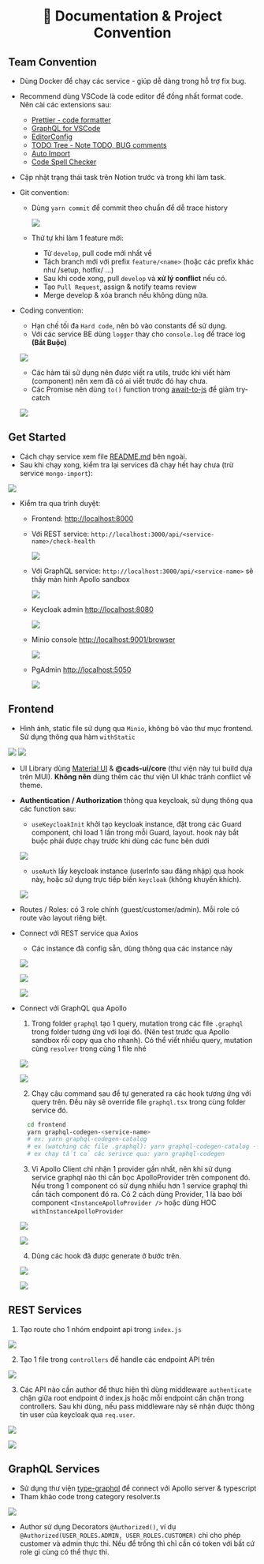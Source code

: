 <h1 align="center">📑 Documentation & Project Convention </h1>

## Team Convention

- Dùng Docker để chạy các service - giúp dễ dàng trong hỗ trợ fix bug.
- Recommend dùng VSCode là code editor để đồng nhất format code. Nên cài các extensions sau:
  - [Prettier - code formatter](https://marketplace.visualstudio.com/items?itemName=esbenp.prettier-vscode)
  - [GraphQL for VSCode](https://marketplace.visualstudio.com/items?itemName=kumar-harsh.graphql-for-vscode)
  - [EditorConfig](https://marketplace.visualstudio.com/items?itemName=EditorConfig.EditorConfig)
  - [TODO Tree - Note TODO, BUG comments](https://marketplace.visualstudio.com/items?itemName=Gruntfuggly.todo-tree)
  - [Auto Import](https://marketplace.visualstudio.com/items?itemName=steoates.autoimport)
  - [Code Spell Checker](https://marketplace.visualstudio.com/items?itemName=streetsidesoftware.code-spell-checker)
- Cập nhật trạng thái task trên Notion trước và trong khi làm task.
- Git convention:

  - Dùng `yarn commit` để commit theo chuẩn để dễ trace history

    ![](./imgs/Screenshot_20230401_214440.png)

  - Thứ tự khi làm 1 feature mới:
    - Từ `develop`, pull code mới nhất về
    - Tách branch mới với prefix `feature/<name>` (hoặc các prefix khác như /setup, hotfix/ ...)
    - Sau khi code xong, pull `develop` và **xử lý conflict** nếu có.
    - Tạo `Pull Request`, assign & notify teams review
    - Merge develop & xóa branch nếu không dùng nữa.

- Coding convention:

  - Hạn chế tối đa `Hard code`, nên bỏ vào constants để sử dụng.
  - Với các service BE dùng `logger` thay cho `console.log` để trace log **(Bắt Buộc)**

  ![](./imgs/Screenshot_20230401_215144.png)

  - Các hàm tái sử dụng nên được viết ra utils, trước khi viết hàm (component) nên xem đã có ai viết trước đó hay chưa.
  - Các Promise nên dùng `to()` function trong [await-to-js](https://www.npmjs.com/package/await-to-js) để giảm try-catch

  ![](./imgs/Screenshot_20230401_214948.png)

## Get Started

- Cách chạy service xem file [README.md](../README.md) bên ngoài.
- Sau khi chạy xong, kiểm tra lại services đã chạy hết hay chưa (trừ service `mongo-import`):

![](./imgs/screen-shot.png)

- Kiểm tra qua trình duyệt:

  - Frontend: [http://localhost:8000](http://localhost:8000)
  - Với REST service: `http://localhost:3000/api/<service-name>/check-health`

    ![](./imgs/screen-shot-1.png)

  - Với GraphQL service: `http://localhost:3000/api/<service-name>` sẽ thấy màn hình Apollo sandbox

    ![](./imgs/Screenshot_20230401_211129.png)

  - Keycloak admin [http://localhost:8080](http://localhost:8080/admin/master/console/#/print-solution-realm)

    ![](./imgs/Screenshot_20230401_211556.png)

  - Minio console [http://localhost:9001/browser](http://localhost:9001/browser)

    ![](./imgs/Screenshot_20230401_211642.png)

  - PgAdmin [http://localhost:5050](http://localhost:5050/)

    ![](./imgs/Screenshot_20230401_211759.png)

## Frontend

- Hình ảnh, static file sử dụng qua `Minio`, không bỏ vào thư mục frontend. Sử dụng thông qua hàm `withStatic`

![](./imgs/Screenshot_20230401_212311.png)
![](./imgs/Screenshot_20230401_212214.png)

- UI Library dùng [Material UI](https://mui.com/) & **@cads-ui/core** (thư viện này tui build dựa trên MUI). **Không nên** dùng thêm các thư viện UI khác tránh conflict về theme.

- **Authentication / Authorization** thông qua keycloak, sử dụng thông qua các function sau:

  - `useKeycloakInit` khởi tạo keycloak instance, đặt trong các Guard component, chỉ load 1 lần trong mỗi Guard, layout. hook này bắt buộc phải được chạy trước khi dùng các func bên dưới

  ![](./imgs/Screenshot_20230401_213033.png)

  - `useAuth` lấy keycloak instance (userInfo sau đăng nhập) qua hook này, hoặc sử dụng trực tiếp biến `keycloak` (không khuyến khích).

  ![](./imgs/Screenshot_20230401_213348.png)

- Routes / Roles: có 3 role chính (guest/customer/admin). Mỗi role có route vào layout riêng biệt.

- Connect với REST service qua Axios

  - Các instance đã config sẵn, dùng thông qua các instance này

  ![](./imgs/Screenshot_20230401_214121.png)

  ![](./imgs/Screenshot_20230401_214037.png)

  ![](./imgs/Screenshot_20230401_214211.png)

- Connect với GraphQL qua Apollo

  1. Trong folder `graphql` tạo 1 query, mutation trong các file `.graphql` trong folder tương ứng với loại đó. (Nên test trước qua Apollo sandbox rồi copy qua cho nhanh). Có thể viết nhiều query, mutation cùng `resolver` trong cùng 1 file nhé

  ![](./imgs/Screenshot_20230401_215446.png)

  ![](./imgs/Screenshot_20230401_215536.png)

  2. Chạy câu command sau để tự generated ra các hook tương ứng với query trên. Đều này sẽ override file `graphql.tsx` trong cùng folder service đó.

  ```sh
    cd frontend
    yarn graphql-codegen-<service-name>
    # ex: yarn graphql-codegen-catalog
    # ex (watching các file .graphql): yarn graphql-codegen-catalog --watch
    # ex chạy tất cả các serivce qua: yarn graphql-codegen
  ```

  3. Vì Apollo Client chỉ nhận 1 provider gần nhất, nên khi sử dụng service graphql nào thì cần bọc ApolloProvider trên component đó. Nếu trong 1 component có sử dụng nhiều hơn 1 service graphql thì cần tách component đó ra. Có 2 cách dùng Provider, 1 là bao bởi component `<InstanceApolloProvider />` hoặc dùng HOC `withInstanceApolloProvider`

  ![](./imgs/Screenshot_20230401_220604.png)

  ![](./imgs/Screenshot_20230401_220850.png)

  4. Dùng các hook đã được generate ở bước trên.

  ![](./imgs/Screenshot_20230401_220147.png)

  ![](./imgs/Screenshot_20230401_220305.png)

## REST Services

1. Tạo route cho 1 nhóm endpoint api trong `index.js`

![](./imgs/Screenshot_20230401_221147.png)

2. Tạo 1 file trong `controllers` để handle các endpoint API trên

![](./imgs/Screenshot_20230401_221301.png)

3. Các API nào cần author để thực hiện thì dùng middleware `authenticate` chặn giữa root endpoint ở index.js hoặc mỗi endpoint cần chặn trong controllers. Sau khi dùng, nếu pass middleware này sẽ nhận được thông tin user của keycloak qua `req.user`.

![](./imgs/Screenshot_20230401_221619.png)

![](./imgs/Screenshot_20230401_221927.png)

## GraphQL Services

- Sử dụng thư viện [type-graphql](https://typegraphql.com/) để connect với Apollo server & typescript
- Tham khảo code trong category resolver.ts

![](./imgs/Screenshot_20230401_222935.png)

- Author sử dụng Decorators `@Authorized()`, ví dụ `@Authorized(USER_ROLES.ADMIN, USER_ROLES.CUSTOMER)` chỉ cho phép customer và admin thực thi. Nếu để trống thì chỉ cần có token với bất cứ role gì cùng có thể thực thi.
